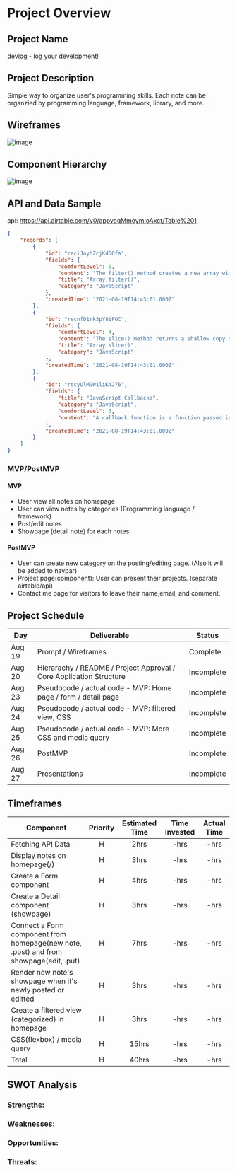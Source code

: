 # Project Overview

## Project Name

devlog - log your development!

## Project Description

Simple way to organize user's programming skills. Each note can be organzied by programming language, framework, library, and more.

## Wireframes


![image](https://user-images.githubusercontent.com/78275456/130250604-69180aa5-7f27-4961-897a-149db92bfa0b.png)


## Component Hierarchy


![image](https://user-images.githubusercontent.com/78275456/130250705-fdaa4035-46e2-4be8-963b-c563d77c69f8.png)


## API and Data Sample

api: https://api.airtable.com/v0/appvaqMmoymIoAxct/Table%201

```json
{
    "records": [
        {
            "id": "reciJnyhZcjKd50fa",
            "fields": {
                "comfortLevel": 5,
                "content": "The filter() method creates a new array with all elements that pass the test implemented by the provided function.",
                "title": "Array.filter()",
                "category": "JavaScript"
            },
            "createdTime": "2021-08-19T14:43:01.000Z"
        },
        {
            "id": "recnfD1rk3pY8iFOC",
            "fields": {
                "comfortLevel": 4,
                "content": "The slice() method returns a shallow copy of a portion of an array into a new array object selected from start to end (end not included) where start and end represent the index of items in that array. The original array will not be modified.",
                "title": "Array.slice()",
                "category": "JavaScript"
            },
            "createdTime": "2021-08-19T14:43:01.000Z"
        },
        {
            "id": "recyUlM9W1liK4J76",
            "fields": {
                "title": "JavaScript Callbacks",
                "category": "JavaScript",
                "comfortLevel": 3,
                "content": "A callback function is a function passed into another function as an argument, which is then invoked inside the outer function to complete some kind of routine or action.\n\nfunction greeting(name) {\n  alert('Hello ' + name);\n}\n\nfunction processUserInput(callback) {\n  var name = prompt('Please enter your name.');\n  callback(name);\n}\n\nprocessUserInput(greeting);"
            },
            "createdTime": "2021-08-19T14:43:01.000Z"
        }
    ]
}
```

### MVP/PostMVP

#### MVP 

- User view all notes on homepage
- User can view notes by categories (Programming language / framework)
- Post/edit notes
- Showpage (detail note) for each notes

#### PostMVP  

- User can create new category on the posting/editing page. (Also it will be added to navbar)
- Project page(component): User can present their projects. (separate airtable/api)
- Contact me page for visitors to leave their name,email, and comment.

## Project Schedule

|  Day | Deliverable | Status
|---|---| ---|
|Aug 19| Prompt / Wireframes | Complete
|Aug 20| Hierarachy / README / Project Approval / Core Application Structure | Incomplete
|Aug 23| Pseudocode / actual code - MVP: Home page / form / detail page | Incomplete
|Aug 24| Pseudocode / actual code - MVP: filtered view, CSS | Incomplete
|Aug 25| Pseudocode / actual code - MVP: More CSS and media query | Incomplete
|Aug 26| PostMVP | Incomplete
|Aug 27| Presentations | Incomplete

## Timeframes

| Component | Priority | Estimated Time | Time Invested | Actual Time |
| --- | :---: |  :---: | :---: | :---: |
| Fetching API Data | H | 2hrs| -hrs | -hrs |
| Display notes on homepage(/) | H | 3hrs| -hrs | -hrs |
| Create a Form component | H |  4hrs | -hrs | -hrs |
| Create a Detail component (showpage) | H | 3hrs| -hrs | -hrs |
| Connect a Form component from homepage(new note, .post) and from showpage(edit, .put) | H | 7hrs| -hrs | -hrs |
| Render new note's showpage when it's newly posted or editted | H | 3hrs| -hrs | -hrs |
| Create a filtered view (categorized) in homepage | H | 3hrs| -hrs | -hrs |
| CSS(flexbox) / media query | H | 15hrs| -hrs | -hrs |
| Total | H | 40hrs| -hrs | -hrs |

## SWOT Analysis

### Strengths:

### Weaknesses:

### Opportunities:

### Threats:
